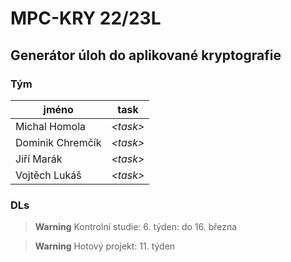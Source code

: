 # MPC-KRY 22/23L
## Generátor úloh do aplikované kryptografie
### Tým
| jméno | task |
|-------|------|
| Michal Homola | <i>\<task\></i> |
| Dominik Chremčík | <i>\<task\></i> |
| Jiří Marák | <i>\<task\></i> |
| Vojtěch Lukáš | <i>\<task\></i> |

### DLs
> **Warning**
> Kontrolní studie: 6. týden: do 16. března

> **Warning**
> Hotový projekt: 11. týden

